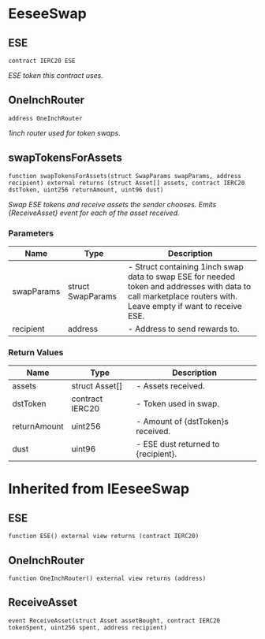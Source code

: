 # EeseeSwap


## ESE

```solidity
contract IERC20 ESE
```

_ESE token this contract uses._

## OneInchRouter

```solidity
address OneInchRouter
```

_1inch router used for token swaps._

## swapTokensForAssets

```solidity
function swapTokensForAssets(struct SwapParams swapParams, address recipient) external returns (struct Asset[] assets, contract IERC20 dstToken, uint256 returnAmount, uint96 dust)
```

_Swap ESE tokens and receive assets the sender chooses. Emits {ReceiveAsset} event for each of the asset received._

### Parameters

| Name | Type | Description |
| ---- | ---- | ----------- |
| swapParams | struct SwapParams | - Struct containing 1inch swap data to swap ESE for needed token and addresses with data to call marketplace routers with. Leave empty if want to receive ESE. |
| recipient | address | - Address to send rewards to. |

### Return Values

| Name | Type | Description |
| ---- | ---- | ----------- |
| assets | struct Asset[] | - Assets received. |
| dstToken | contract IERC20 | - Token used in swap. |
| returnAmount | uint256 | - Amount of {dstToken}s received. |
| dust | uint96 | - ESE dust returned to {recipient}. |


# Inherited from IEeseeSwap

## ESE

```solidity
function ESE() external view returns (contract IERC20)
```

## OneInchRouter

```solidity
function OneInchRouter() external view returns (address)
```


## ReceiveAsset

```solidity
event ReceiveAsset(struct Asset assetBought, contract IERC20 tokenSpent, uint256 spent, address recipient)
```


